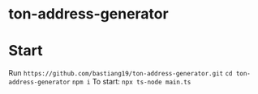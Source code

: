 # ton-address-generator

# Start
Run `https://github.com/bastiang19/ton-address-generator.git`
`cd ton-address-generator`
`npm i`
To start:
`npx ts-node main.ts`
